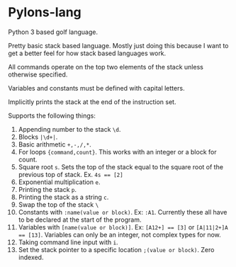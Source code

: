 # Pylons-lang
Python 3 based golf language.

Pretty basic stack based language. Mostly just doing this because I want to get a better feel for how stack based languages work.

All commands operate on the top two elements of the stack unless otherwise specified.

Variables and constants must be defined with capital letters.

Implicitly prints the stack at the end of the instruction set.

Supports the following things:

1. Appending number to the stack `\d`.
1. Blocks `|\d+|`.
1. Basic arithmetic `+,-,/,*`.
1. For loops `{command,count}`. This works with an integer or a block for count.
1. Square root `s`. Sets the top of the stack equal to the square root of the previous top of stack. Ex. `4s == [2]`
1. Exponential multiplication `e`. 
1. Printing the stack `p`.
1. Printing the stack as a string `c`.
1. Swap the top of the stack `\`
1. Constants with `:name(value or block)`. Ex: `:A1`. Currently these all have to be declared at the start of the program.
1. Variables with `[name(value or block)]`. Ex: `[A12+] == [3]` or `[A|11|2+]A == [13]`. Variables can only be an integer, not complex types for now.
1. Taking command line input with `i`.
1. Set the stack pointer to a specific location `;(value or block)`. Zero indexed.
